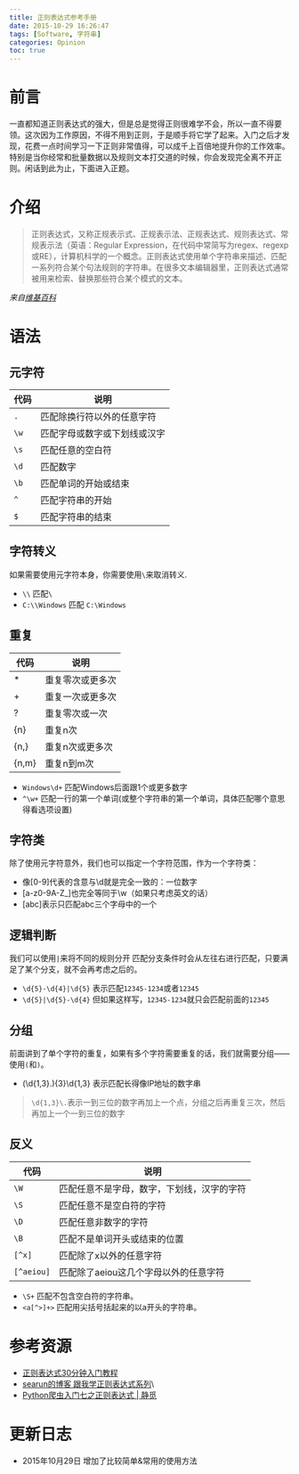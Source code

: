 ```yaml
---
title: 正则表达式参考手册
date: 2015-10-29 16:26:47
tags: [Software, 字符串]
categories: Opinion
toc: true
---
```

# 前言
一直都知道正则表达式的强大，但是总是觉得正则很难学不会，所以一直不得要领。这次因为工作原因，不得不用到正则，于是顺手将它学了起来。入门之后才发现，花费一点时间学习一下正则非常值得，可以成千上百倍地提升你的工作效率。特别是当你经常和批量数据以及规则文本打交道的时候，你会发现完全离不开正则。闲话到此为止，下面进入正题。

<!-- more -->

# 介绍

> 正则表达式，又称正规表示式、正规表示法、正规表达式、规则表达式、常规表示法（英语：Regular Expression，在代码中常简写为regex、regexp或RE），计算机科学的一个概念。正则表达式使用单个字符串来描述、匹配一系列符合某个句法规则的字符串。在很多文本编辑器里，正则表达式通常被用来检索、替换那些符合某个模式的文本。

*来自[维基百科](https://zh.wikipedia.org/wiki/%E6%AD%A3%E5%88%99%E8%A1%A8%E8%BE%BE%E5%BC%8F)*

# 语法

## 元字符

代码|说明
--|--
`.`  | 匹配除换行符以外的任意字符
`\w` | 匹配字母或数字或下划线或汉字
`\s` | 匹配任意的空白符
`\d` | 匹配数字
`\b` | 匹配单词的开始或结束
`^`  | 匹配字符串的开始
`$`  | 匹配字符串的结束

## 字符转义
如果需要使用元字符本身，你需要使用`\`来取消转义.

- `\\` 匹配`\`
- `C:\\Windows` 匹配 `C:\Windows`

## 重复

代码|说明
--|--
*  | 重复零次或更多次
+  | 重复一次或更多次
?   |重复零次或一次
{n} |重复n次
{n,}  |  重复n次或更多次
{n,m}  | 重复n到m次

- `Windows\d+` 匹配Windows后面跟1个或更多数字
- `^\w+` 匹配一行的第一个单词(或整个字符串的第一个单词，具体匹配哪个意思得看选项设置)


## 字符类

除了使用元字符意外，我们也可以指定一个字符范围，作为一个字符类：

- 像[0-9]代表的含意与\d就是完全一致的：一位数字
- [a-z0-9A-Z_]也完全等同于\w（如果只考虑英文的话）
- [abc]表示只匹配abc三个字母中的一个

## 逻辑判断

我们可以使用`|`来将不同的规则分开
匹配分支条件时会从左往右进行匹配，只要满足了某个分支，就不会再考虑之后的。

- `\d{5}-\d{4}|\d{5}` 表示匹配`12345-1234`或者`12345`
- `\d{5}|\d{5}-\d{4}` 但如果这样写，`12345-1234`就只会匹配前面的`12345`

## 分组
前面讲到了单个字符的重复，如果有多个字符需要重复的话，我们就需要分组——使用`(`和`)`。

- (\d{1,3}\.){3}\d{1,3} 表示匹配长得像IP地址的数字串

> `\d{1,3}\.`表示一到三位的数字再加上一个点，分组之后再重复三次，然后再加上一个一到三位的数字

## 反义

代码|说明
--|--
`\W` | 匹配任意不是字母，数字，下划线，汉字的字符
`\S` | 匹配任意不是空白符的字符
`\D` | 匹配任意非数字的字符
`\B` | 匹配不是单词开头或结束的位置
`[^x]` | 匹配除了x以外的任意字符
`[^aeiou]` | 匹配除了aeiou这几个字母以外的任意字符

- `\S+` 匹配不包含空白符的字符串。
- `<a[^>]+>` 匹配用尖括号括起来的以a开头的字符串。

# 参考资源

- [正则表达式30分钟入门教程](http://deerchao.net/tutorials/regex/regex.htm)
- [searun的博客 跟我学正则表达式系列](http://searun.iteye.com/category/61451)\
- [Python爬虫入门七之正则表达式 | 静觅](http://cuiqingcai.com/977.html)

# 更新日志
- 2015年10月29日 增加了比较简单&常用的使用方法